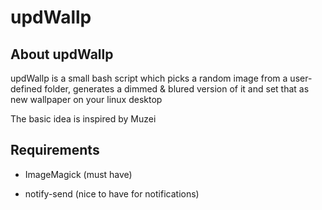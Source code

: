 # updWallp

## About updWallp
updWallp is a small bash script which picks a random image from a user-defined folder,
generates a dimmed & blured version of it and set that as new wallpaper on your linux desktop

The basic idea is inspired by Muzei


## Requirements
- ImageMagick (must have)

- notify-send (nice to have for notifications)
